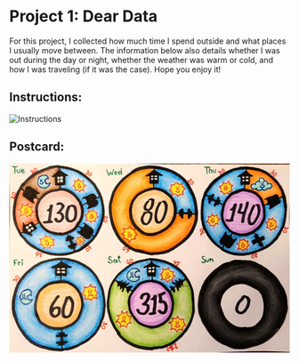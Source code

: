 # Project 1: Dear Data

For this project, I collected how much time I spend outside and what places I usually move between. The information below also details whether I was out during the day or night, whether the weather was warm or cold, and how I was traveling (if it was the case). Hope you enjoy it!

## Instructions:

![Instructions](fron_instructions.jpg)

## Postcard:

![Postcard](back_postcard.jpg)

